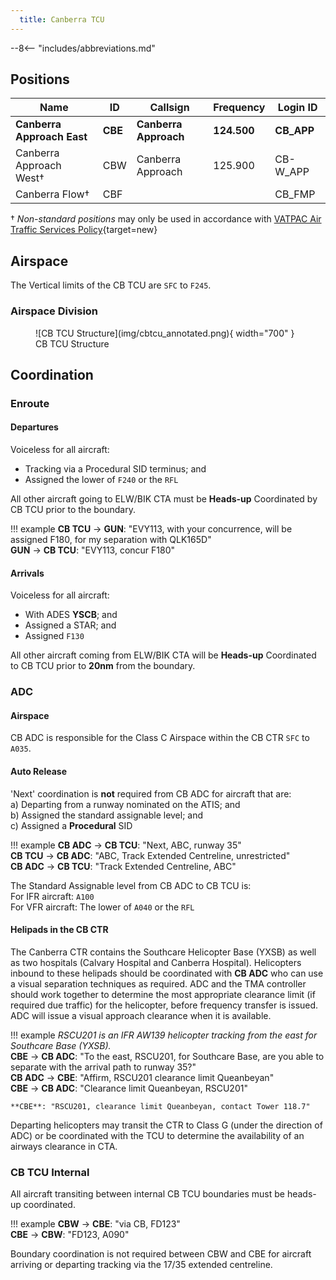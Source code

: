 ```yaml
---
  title: Canberra TCU
---
```


--8<-- "includes/abbreviations.md"

## Positions

| Name               | ID      | Callsign       | Frequency        | Login ID              |
| ------------------ | --------------| -------------- | ---------------- | --------------------------------------|
| **Canberra Approach East**    |**CBE**| **Canberra Approach**   | **124.500**         | **CB_APP**     |
| Canberra Approach West†   |CBW| Canberra Approach   | 125.900          | CB-W_APP    |
| Canberra Flow†        |CBF|                |          | CB_FMP                              |

† *Non-standard positions* may only be used in accordance with [VATPAC Air Traffic Services Policy](https://vatpac.org/publications/policies){target=new}

## Airspace
The Vertical limits of the CB TCU are `SFC` to `F245`.

### Airspace Division

<figure markdown>
![CB TCU Structure](img/cbtcu_annotated.png){ width="700" }
  <figcaption>CB TCU Structure</figcaption>
</figure>

## Coordination
### Enroute
#### Departures
Voiceless for all aircraft:
 
- Tracking via a Procedural SID terminus; and  
- Assigned the lower of `F240` or the `RFL`

All other aircraft going to ELW/BIK CTA must be **Heads-up** Coordinated by CB TCU prior to the boundary.

!!! example
    <span class="hotline">**CB TCU** -> **GUN**</span>: "EVY113, with your concurrence, will be assigned F180, for my separation with QLK165D"  
    <span class="hotline">**GUN** -> **CB TCU**</span>: "EVY113, concur F180"  

#### Arrivals
Voiceless for all aircraft:

- With ADES **YSCB**; and  
- Assigned a STAR; and  
- Assigned `F130`

All other aircraft coming from ELW/BIK CTA will be **Heads-up** Coordinated to CB TCU prior to **20nm** from the boundary.

### ADC
#### Airspace
CB ADC is responsible for the Class C Airspace within the CB CTR `SFC` to `A035`.

#### Auto Release
'Next' coordination is **not** required from CB ADC for aircraft that are:   
  a) Departing from a runway nominated on the ATIS; and  
  b) Assigned the standard assignable level; and  
  c) Assigned a **Procedural** SID

!!! example
    <span class="hotline">**CB ADC** -> **CB TCU**</span>: "Next, ABC, runway 35"  
    <span class="hotline">**CB TCU** -> **CB ADC**</span>: "ABC, Track Extended Centreline, unrestricted"  
    <span class="hotline">**CB ADC** -> **CB TCU**</span>: "Track Extended Centreline, ABC"

The Standard Assignable level from CB ADC to CB TCU is:  
For IFR aircraft: `A100`  
For VFR aircraft: The lower of `A040` or the `RFL`

#### Helipads in the CB CTR
The Canberra CTR contains the Southcare Helicopter Base (YXSB) as well as two hospitals (Calvary Hospital and Canberra Hospital). Helicopters inbound to these helipads should be coordinated with **CB ADC** who can use a visual separation techniques as required. ADC and the TMA controller should work together to determine the most appropriate clearance limit (if required due traffic) for the helicopter, before frequency transfer is issued. ADC will issue a visual approach clearance when it is available.

!!! example
    *RSCU201 is an IFR AW139 helicopter tracking from the east for Southcare Base (YXSB).*  
    <span class="hotline">**CBE** -> **CB ADC**</span>: "To the east, RSCU201, for Southcare Base, are you able to separate with the arrival path to runway 35?"  
    <span class="hotline">**CB ADC** -> **CBE**</span>: "Affirm, RSCU201 clearance limit Queanbeyan"  
    <span class="hotline">**CBE** -> **CB ADC**</span>: "Clearance limit Queanbeyan, RSCU201"  

    **CBE**: "RSCU201, clearance limit Queanbeyan, contact Tower 118.7"

Departing helicopters may transit the CTR to Class G (under the direction of ADC) or be coordinated with the TCU to determine the availability of an airways clearance in CTA.

### CB TCU Internal
All aircraft transiting between internal CB TCU boundaries must be heads-up coordinated.

!!! example
    <span class="hotline">**CBW** -> **CBE**</span>: "via CB, FD123"  
    <span class="hotline">**CBE** -> **CBW**</span>: "FD123, A090"   

Boundary coordination is not required between CBW and CBE for aircraft arriving or departing tracking via the 17/35 extended centreline.